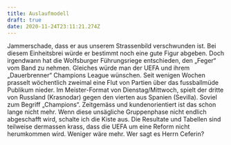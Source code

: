 ```yaml
---
title: Auslaufmodell
draft: true
date: 2020-11-24T23:11:21.274Z
---
```

Jammerschade, dass er aus unserem Strassenbild verschwunden ist. Bei diesem Einheitsbrei würde er bestimmt noch eine gute Figur abgeben. Doch irgendwann hat die Wolfsburger Führungsriege entschieden, den „Feger“ vom Band zu nehmen. Gleiches würde man der UEFA und ihrem „Dauerbrenner“ Champions  League wünschen. Seit wenigen Wochen prasselt wöchentlich zweimal eine Flut von Partien über das fussballmüde Publikum nieder. Im Meister-Format von Dienstag/Mittwoch, spielt der dritte von Russland (Krasnodar) gegen den vierten aus Spanien (Sevilla). Soviel zum Begriff „Champions“. Zeitgemäss und kundenorientiert ist das schon lange nicht mehr. Wenn diese unsägliche Gruppenphase nicht endlich abgeschafft wird, schalte ich die Kiste aus. Die Resultate und Tabellen sind teilweise dermassen krass, dass die UEFA um eine Reform nicht herumkommen wird. Weniger wäre mehr. Wer sagt es Herrn Ceferin?